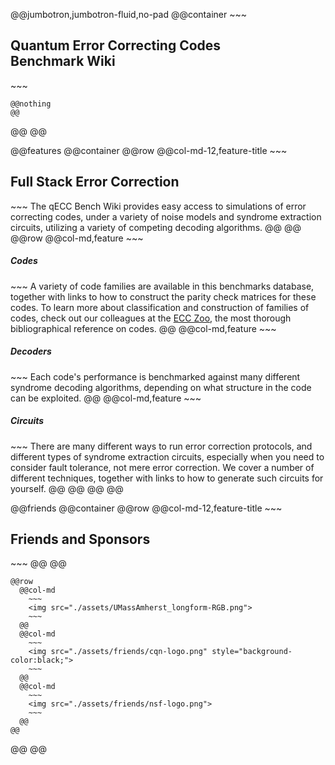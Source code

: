 <!-- Header -->
@@jumbotron,jumbotron-fluid,no-pad
  @@container
    ~~~
    <h2>Quantum Error Correcting Codes<br>Benchmark Wiki</h2>
    ~~~

    @@nothing
    @@
  @@
@@

@@features
  @@container
    @@row
      @@col-md-12,feature-title
        ~~~
        <h2>Full Stack Error Correction</h2>
        ~~~
        The qECC Bench Wiki provides easy access to simulations of error correcting codes, under a variety of noise models and syndrome extraction circuits, utilizing a variety of competing decoding algorithms.
      @@
    @@
    @@row
      @@col-md,feature
        ~~~
        <h5>Codes</h5>
        ~~~
        A variety of code families are available in this benchmarks database, together with links to how to construct the parity check matrices for these codes.
        To learn more about classification and construction of families of codes, check out our colleagues at the [ECC Zoo](https://errorcorrectionzoo.org/all), the most thorough bibliographical reference on codes.
      @@
      @@col-md,feature
        ~~~
        <h5>Decoders</h5>
        ~~~
        Each code's performance is benchmarked against many different syndrome decoding algorithms, depending on what structure in the code can be exploited.
      @@
      @@col-md,feature
        ~~~
        <h5>Circuits</h5>
        ~~~
        There are many different ways to run error correction protocols, and different types of syndrome extraction circuits, especially when you need to consider fault tolerance, not mere error correction. We cover a number of different techniques, together with links to how to generate such circuits for yourself.
      @@
    @@
  @@
@@

@@friends
  @@container
    @@row
      @@col-md-12,feature-title
        ~~~
        <h2>Friends and Sponsors</h2>
        ~~~
      @@
    @@

    @@row
      @@col-md
        ~~~
        <img src="./assets/UMassAmherst_longform-RGB.png">
        ~~~
      @@
      @@col-md
        ~~~
        <img src="./assets/friends/cqn-logo.png" style="background-color:black;">
        ~~~
      @@
      @@col-md
        ~~~
        <img src="./assets/friends/nsf-logo.png">
        ~~~
      @@
    @@

  @@
@@

